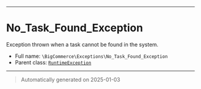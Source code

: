 ***

# No_Task_Found_Exception

Exception thrown when a task cannot be found in the system.



* Full name: `\BigCommerce\Exceptions\No_Task_Found_Exception`
* Parent class: [`RuntimeException`](./classes/RuntimeException.md)






***
> Automatically generated on 2025-01-03
